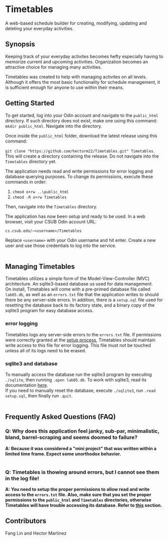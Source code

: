 # **Timetables**
A web-based schedule builder for creating, modifying, updating and deleting your everyday activities.

## Synopsis
Keeping track of your everyday activites becomes hefty especially having to memorize current and upcoming activities. Organization becomes an attractive
choice for managing many activities.

Timetables was created to help with managing activites on all levels. Although it offers the most basic functionality for schedule management, it is sufficient
enough for anyone to use within their means.

## Getting Started
To get started, log into your Odin account and navigate to the `public_html` directory. If such directory does not exist, make one using this command: `mkdir public_html`. Navigate
into the directory.<br>

Once inside the `public_html` folder, download the latest release using this command:<br>

`git clone "https://github.com/hectorm22/Timetables.git" Timetables`. This will create a directory containing the release. Do not navigate into the `Timetables` directory yet.<br>

The application needs read and write permissions for error logging and database querying purposes. To change its permissions, execute these commands in order:<br>
1. `chmod o+rw ..\public_html`<br>
2. `chmod -R o+rw Timetables`<br>

Then, navigate into the `Timetables` directory.

The application has now been setup and ready to be used. In a web browser, visit your CSUB Odin account URL:<br>

`cs.csub.edu/~<username>/Timetables`<br>

Replace `<username>` with your Odin username and hit enter. Create a new user and use those credentials to log into the service.<br><br>

## Managing Timetables
Timetables utilizes a simple form of the Model-View-Controller (MVC) architecture. An sqlite3-based database us used for data management.<br>
On install, Timetables will come with a pre-primed database file called `lab05.db`, as well as an `errors.txt` file that the application writes to should there be 
any server-side errors. In addition, there is a `setup.sql` file used for resetting the database back to its factory state, and a binary copy of the sqlite3 program
for easy database access.

### error logging
Timetables logs any server-side errors to the `errors.txt` file. If permissions were correctly granted at the [setup process](README.md#getting-started), Timetables should maintain
write access to this file for error logging. This file must not be touched unless all of its logs need to be erased.

### sqlite3 and database
To manually access the database run the sqlite3 program by executing `./sqlite`, then running `.open lab05.db`. To work with sqlite3, read its documentation [here](https://www.sqlite.org/cli.html).<br>
If you need to manually reset the database, execute `./sqlite3`, run `.read setup.sql`, then finally run `.quit`.<br><br>

## Frequently Asked Questions (FAQ)
### Q: Why does this application feel janky, sub-par, minimalistic, bland, barrel-scraping and seems doomed to failure?
**A: Because it was considered a "mini project" that was written within a limited time frame. Expect some unorthodox behavior.**<br><br>

### Q: Timetables is thowing around errors, but I cannot see them in the log file!
**A: You need to setup the proper permissions to allow read and write access to the `errors.txt` file.
Also, make sure that you set the proper permissions to the `public_html` and `Timetables` directories, otherwise Timetables will have trouble accessing its database.
Refer to [this](README.md#getting-started) section.**<br>

## Contributors
Fang Lin and Hector Martinez
